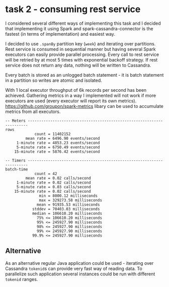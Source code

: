 # task 2 - consuming rest service

I considered several different ways of implementing this task and I decided that implementing it using Spark and spark-cassandra-connector is the fastest (in terms of implementation) and easiest way.

I decided to use `.spanBy` partition key (`week`) and iterating over partitions. Rest service is consumed in sequential manner but having several Spark executors can easily provide parallel processing. Every call to rest service will be retried by at most 5 times with exponential backoff strategy. If rest service does not return any data, nothing will be written to Cassandra.

Every batch is stored as an unlogged batch statement - it is batch statement in a partition so writes are atomic and isolated.

  With 1 local executor throughput of 6k records per second has been achieved. Gathering metrics in a way I implemented will not work if more executors are used (every executor will report its own metrics). https://github.com/groupon/spark-metrics libary can be used to accumulate metrics from all executors.

```
-- Meters ----------------------------------------------------------------------
rows
             count = 11402152
         mean rate = 6496.90 events/second
     1-minute rate = 4853.23 events/second
     5-minute rate = 6750.49 events/second
    15-minute rate = 5876.42 events/second
    
-- Timers ----------------------------------------------------------------------
batch-time
             count = 42
         mean rate = 0.02 calls/second
     1-minute rate = 0.02 calls/second
     5-minute rate = 0.03 calls/second
    15-minute rate = 0.02 calls/second
               min = 8000.12 milliseconds
               max = 329273.58 milliseconds
              mean = 91935.53 milliseconds
            stddev = 70403.03 milliseconds
            median = 106610.20 milliseconds
              75% <= 106610.20 milliseconds
              95% <= 245927.90 milliseconds
              98% <= 245927.90 milliseconds
              99% <= 245927.90 milliseconds
            99.9% <= 245927.90 milliseconds
```

## Alternative

As an alternative regular Java application could be used - iterating over Cassandra `tokenid`s can provide very fast way of reading data. To parallelize such application several instances could be run with different `tokenid` ranges.
